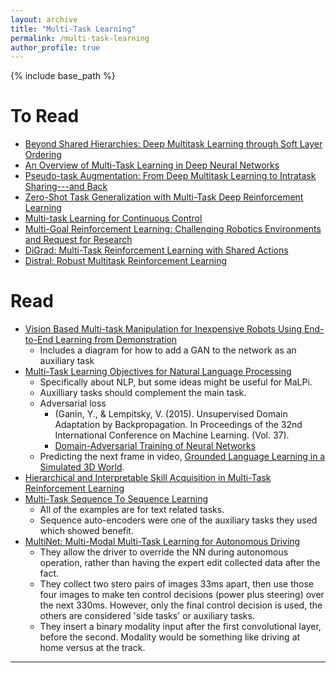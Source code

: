 ```yaml
---
layout: archive
title: "Multi-Task Learning"
permalink: /multi-task-learning
author_profile: true
---
```


{% include base_path %}

# To Read

* [Beyond Shared Hierarchies: Deep Multitask Learning through Soft Layer Ordering](https://arxiv.org/abs/1711.00108)
* [An Overview of Multi-Task Learning in Deep Neural Networks](http://ruder.io/multi-task/)
* [Pseudo-task Augmentation: From Deep Multitask Learning to Intratask Sharing---and Back](https://arxiv.org/abs/1803.04062)
* [Zero-Shot Task Generalization with Multi-Task Deep Reinforcement Learning](https://arxiv.org/abs/1706.05064)
* [Multi-task Learning for Continuous Control](https://arxiv.org/abs/1802.01034)
* [Multi-Goal Reinforcement Learning: Challenging Robotics Environments and Request for Research](https://arxiv.org/abs/1802.09464)
* [DiGrad: Multi-Task Reinforcement Learning with Shared Actions](https://arxiv.org/abs/1802.10463)
* [Distral: Robust Multitask Reinforcement Learning](https://arxiv.org/abs/1707.04175)

# Read

* [Vision Based Multi-task Manipulation for Inexpensive Robots Using End-to-End Learning from Demonstration](https://arxiv.org/abs/1707.02920)
  * Includes a diagram for how to add a GAN to the network as an auxiliary task
* [Multi-Task Learning Objectives for Natural Language Processing](http://ruder.io/multi-task-learning-nlp/index.html)
  * Specifically about NLP, but some ideas might be useful for MaLPi.
  * Auxilliary tasks should complement the main task.
  * Adversarial loss
    * (Ganin, Y., & Lempitsky, V. (2015). Unsupervised Domain Adaptation by Backpropagation. In Proceedings of the 32nd International Conference on Machine Learning. (Vol. 37).
    * [Domain-Adversarial Training of Neural Networks](http://www.jmlr.org/papers/volume17/15-239/source/15-239.pdf)
  * Predicting the next frame in video, [Grounded Language Learning in a Simulated 3D World](https://arxiv.org/abs/1706.06551).
* [Hierarchical and Interpretable Skill Acquisition in Multi-Task Reinforcement Learning](https://einstein.ai/static/images/pages/research/hierarchical-reinforcement-learning/iclr2018_HRL.pdf)
* [Multi-Task Sequence To Sequence Learning](https://arxiv.org/abs/1511.06114)
  * All of the examples are for text related tasks.
  * Sequence auto-encoders were one of the auxiliary tasks they used which showed benefit.
* [MultiNet: Multi-Modal Multi-Task Learning for Autonomous Driving](https://arxiv.org/abs/1709.05581)
  * They allow the driver to override the NN during autonomous operation, rather than having the expert edit collected data after the fact.
  * They collect two stero pairs of images 33ms apart, then use those four images to make ten control decisions (power plus steering) over the next 330ms. However, only the final control decision is used, the others are considered 'side tasks' or auxiliary tasks.
  * They insert a binary modality input after the first convolutional layer, before the second. Modality would be something like driving at home versus at the track.
---
